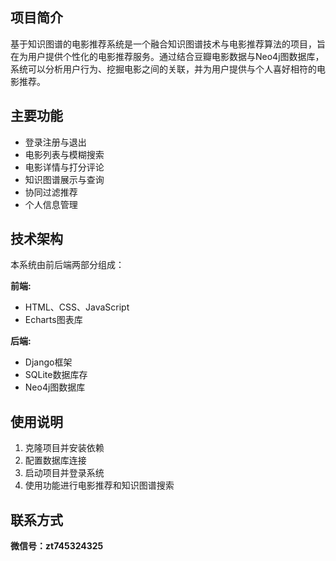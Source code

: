 ## 项目简介

基于知识图谱的电影推荐系统是一个融合知识图谱技术与电影推荐算法的项目，旨在为用户提供个性化的电影推荐服务。通过结合豆瓣电影数据与Neo4j图数据库，系统可以分析用户行为、挖掘电影之间的关联，并为用户提供与个人喜好相符的电影推荐。

## 主要功能

* 登录注册与退出
* 电影列表与模糊搜索
* 电影详情与打分评论
* 知识图谱展示与查询
* 协同过滤推荐
* 个人信息管理


## 技术架构

本系统由前后端两部分组成：

**前端:**
- HTML、CSS、JavaScript
- Echarts图表库

**后端:**
- Django框架
- SQLite数据库存
- Neo4j图数据库


## 使用说明

1. 克隆项目并安装依赖
2. 配置数据库连接
3. 启动项目并登录系统
4. 使用功能进行电影推荐和知识图谱搜索


## 联系方式

**微信号：zt745324325**